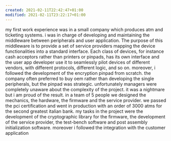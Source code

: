 ```yaml
---
created: 2021-02-11T22:42:47+01:00
modified: 2021-02-11T23:22:17+01:00
---
```


my first work experience was in a small company which produces atm and ticketing systems. i was in charge of developing and maintaining the middleware between peripherals and user application. The purpose of this middleware is to provide a set of service providers mapping the device functionalities into a standard interface. Each class of devices, for instance cash acceptors rather than printers or pinpads, has its own interface and the user app developer use it to seamlessly pilot devices of different vendors, with different protocols, different logic, and so on.
moreover, i followed the development of the encryption pinpad from scratch. the company often preferred to buy oem rather than developing the single peripherals, but the pinpad was strategic. unfortunately managers were completely unaware about the complexity of the project. it was a nightmare but i am proud of the result. in a team of 5 people we designed the mechanics, the hardware, the firmware and the service provider. we passed the pci certification and went in production with an order of 3000 atms for the second greatest italian bank. my tasks in the project were the development of the cryptographic library for the firmware, the development of the service provider, the test-bench software and post assembly initialization software. moreover i followed the integration with the customer application